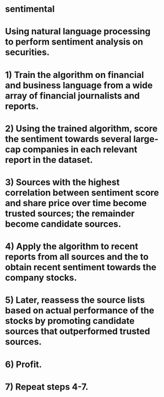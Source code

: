 # sentimental

# Using natural language processing to perform sentiment analysis on securities.

# 1) Train the algorithm on financial and business language from a wide array of financial journalists and reports.

# 2) Using the trained algorithm, score the sentiment towards several large-cap companies in each relevant report in the dataset.

# 3) Sources with the highest correlation between sentiment score and share price over time become **trusted sources**; the remainder become **candidate sources**.

# 4) Apply the algorithm to recent reports from all sources and the to obtain recent sentiment towards the company stocks.

# 5) Later, reassess the source lists based on actual performance of the stocks by promoting candidate sources that outperformed trusted sources.

# 6) Profit.

# 7) Repeat steps 4-7.
